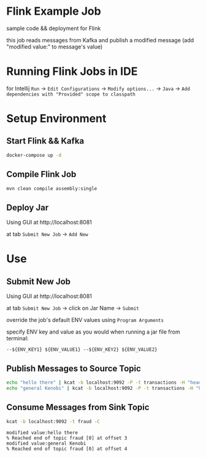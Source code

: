# Flink Example Job

sample code && deployment for Flink

this job reads messages from Kafka and publish a modified message (add "modified value:" to message's value)

# Running Flink Jobs in IDE

for Intellij
`Run` -> `Edit Configurations` -> `Modify options...` -> `Java` -> `Add dependencies with "Provided" scope to classpath`

# Setup Environment

## Start Flink && Kafka

```bash 
docker-compose up -d
```

## Compile Flink Job

```bash 
mvn clean compile assembly:single
```

## Deploy Jar

Using GUI at http://localhost:8081

at tab `Submit New Job` -> `Add New`

# Use

## Submit New Job

Using GUI at http://localhost:8081

at tab `Submit New Job` -> click on Jar Name -> `Submit`

override the job's default ENV values using `Program Arguments`

specify ENV key and value as you would when running a jar file from terminal:

`--${ENV_KEY1} ${ENV_VALUE1} --${ENV_KEY2} ${ENV_VALUE2}`

## Publish Messages to Source Topic

```bash 
echo "hello there" | kcat -b localhost:9092 -P -t transactions -H "header1=header value" -H "nullheader" -H "emptyheader=" -H "header1=duplicateIsOk"
echo "general Kenobi" | kcat -b localhost:9092 -P -t transactions -H "header1=header value" -H "nullheader" -H "emptyheader=" -H "header1=duplicateIsOk
```

## Consume Messages from Sink Topic

```bash 
kcat -b localhost:9092 -t fraud -C
```

```plaintext
modified value:hello there
% Reached end of topic fraud [0] at offset 3
modified value:general Kenobi
% Reached end of topic fraud [0] at offset 4
```